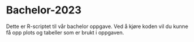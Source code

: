# Bachelor-2023
Dette er R-scriptet til vår bachelor oppgave. Ved å kjøre koden vil du kunne få opp plots og tabeller som er brukt i oppgaven.
